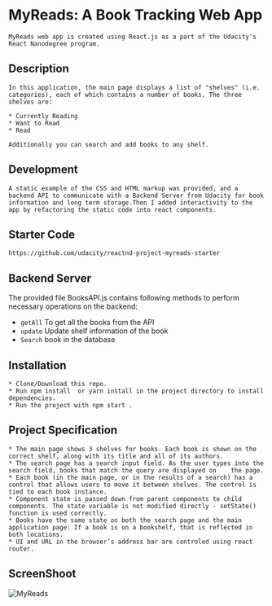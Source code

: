 
# MyReads: A Book Tracking Web App

    MyReads web app is created using React.js as a part of the Udacity's React Nanodegree program.

## Description

    In this application, the main page displays a list of "shelves" (i.e. categories), each of which contains a number of books. The three shelves are:

    * Currently Reading
    * Want to Read
    * Read

    Additionally you can search and add books to any shelf.

## Development

    A static example of the CSS and HTML markup was provided, and a backend API to communicate with a Backend Server from Udacity for book information and long term storage.Then I added interactivity to the app by refactoring the static code into react components.

## Starter Code

    https://github.com/udacity/reactnd-project-myreads-starter

## Backend Server

The provided file BooksAPI.js contains following methods to perform necessary operations on the backend:

* ``` getAll ``` To get all the books from the API
* ``` update ``` Update shelf information of the book
* ``` Search ``` book in the database

## Installation

    * Clone/Download this repo.
    * Run npm install  or yarn install in the project directory to install dependencies.
    * Run the project with npm start .

## Project Specification

    * The main page shows 3 shelves for books. Each book is shown on the correct shelf, along with its title and all of its authors.
    * The search page has a search input field. As the user types into the search field, books that match the query are displayed on    the page.
    * Each book (in the main page, or in the results of a search) has a control that allows users to move it between shelves. The control is tied to each book instance.
    * Component state is passed down from parent components to child components. The state variable is not modified directly - setState() function is used correctly.
    * Books have the same state on both the search page and the main application page: If a book is on a bookshelf, that is reflected in both locations.
    * UI and URL in the browser’s address bar are controled using react router.
    
## ScreenShoot

![MyReads](https://user-images.githubusercontent.com/81306700/142346164-9ca77653-be23-434c-98c7-1a0dfd9ab60f.png)

